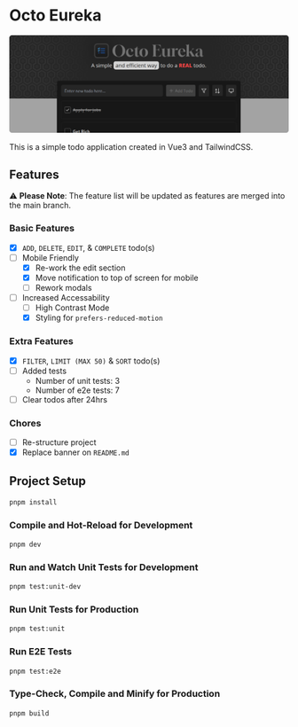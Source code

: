 # Octo Eureka

![App Banner](https://github.com/M-Facey/octo-eureka/blob/main/public/app-banner.png?raw=true)

This is a simple todo application created in Vue3 and TailwindCSS.

## Features

:warning: **Please Note**: The feature list will be updated as features are merged into the main branch.

### Basic Features

- [x] `ADD`, `DELETE`, `EDIT`, & `COMPLETE` todo(s)
- [ ] Mobile Friendly
  - [x] Re-work the edit section
  - [x] Move notification to top of screen for mobile
  - [ ] Rework modals
- [ ] Increased Accessability
  - [ ] High Contrast Mode
  - [x] Styling for `prefers-reduced-motion`

### Extra Features

- [x] `FILTER`, `LIMIT (MAX 50)` & `SORT` todo(s)
- [ ] Added tests
  - Number of unit tests: 3
  - Number of e2e tests: 7
- [ ] Clear todos after 24hrs

### Chores

- [ ] Re-structure project
- [x] Replace banner on `README.md`

## Project Setup

```sh
pnpm install
```

### Compile and Hot-Reload for Development

```sh
pnpm dev
```

### Run and Watch Unit Tests for Development

```sh
pnpm test:unit-dev
```

### Run Unit Tests for Production

```sh
pnpm test:unit
```

### Run E2E Tests

```sh
pnpm test:e2e
```

### Type-Check, Compile and Minify for Production

```sh
pnpm build
```
